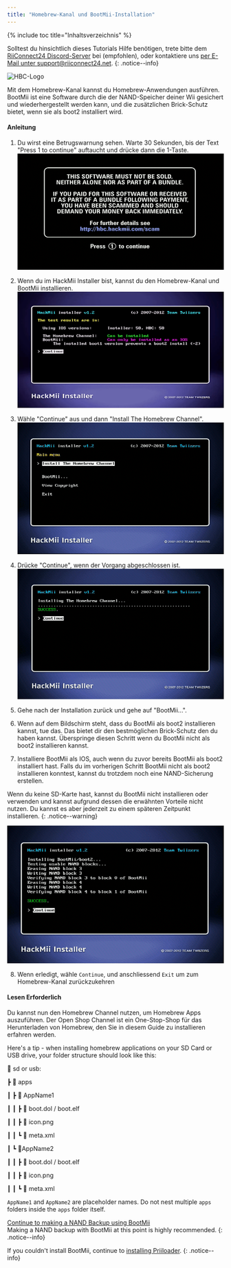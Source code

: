 ```yaml
---
title: "Homebrew-Kanal und BootMii-Installation"
---
```


{% include toc title="Inhaltsverzeichnis" %}

Solltest du hinsichtlich dieses Tutorials Hilfe benötigen, trete bitte dem [RiiConnect24 Discord-Server](https://discord.gg/rc24) bei (empfohlen), oder kontaktiere uns [per E-Mail unter support@riiconnect24.net](mailto:support@riiconnect24.net).
{: .notice--info}

![HBC-Logo](/images/hbc.png)

Mit dem Homebrew-Kanal kannst du Homebrew-Anwendungen ausführen. BootMii ist eine Software durch die der NAND-Speicher deiner Wii gesichert und wiederhergestellt werden kann, und die zusätzlichen Brick-Schutz bietet, wenn sie als boot2 installiert wird.

#### Anleitung

1. Du wirst eine Betrugswarnung sehen. Warte 30 Sekunden, bis der Text "Press 1 to continue" auftaucht und drücke dann die 1-Taste. ![Scam Screen](/images/Wii/ScamScreen.png)

2. Wenn du im HackMii Installer bist, kannst du den Homebrew-Kanal und BootMii installieren.![Ergebnisse](/images/Wii/Results.png)

3. Wähle "Continue" aus und dann "Install The Homebrew Channel". ![Installiere den Homebrew-Kanal](/images/Wii/InstallHomebrewChannel.png)

4. Drücke "Continue", wenn der Vorgang abgeschlossen ist. ![Erfolgreiche Installation des Homebrew-Kanals](/images/Wii/SuccessHBC.png)

5. Gehe nach der Installation zurück und gehe auf "BootMii...".
6. Wenn auf dem Bildschirm steht, dass du BootMii als boot2 installieren kannst, tue das. Das bietet dir den bestmöglichen Brick-Schutz den du haben kannst. Überspringe diesen Schritt wenn du BootMii nicht als boot2 installieren kannst.
7. Installiere BootMii als IOS, auch wenn du zuvor bereits BootMii als boot2 installiert hast. Falls du im vorherigen Schritt BootMii nicht als boot2 installieren konntest, kannst du trotzdem noch eine NAND-Sicherung erstellen.

Wenn du keine SD-Karte hast, kannst du BootMii nicht installieren oder verwenden und kannst aufgrund dessen die erwähnten Vorteile nicht nutzen. Du kannst es aber jederzeit zu einem späteren Zeitpunkt installieren.
{: .notice--warning}

![BootMii-Installation](/images/Wii/InstallBootMii.png)

8. Wenn erledigt, wähle `Continue`, und anschliessend `Exit` um zum Homebrew-Kanal zurückzukehren

#### Lesen Erforderlich

Du kannst nun den Homebrew Channel nutzen, um Homebrew Apps auszuführen. Der Open Shop Channel ist ein One-Stop-Shop für das Herunterladen von Homebrew, den Sie in diesem Guide zu installieren erfahren werden.

Here's a tip - when installing homebrew applications on your SD Card or USB drive, your folder structure should look like this:

💾 sd or usb:

┣ 📂 apps

┃ ┣ 📂 AppName1

┃ ┃ ┣ 📄 boot.dol / boot.elf

┃ ┃ ┣ 📄 icon.png

┃ ┃ ┗ 📄 meta.xml

┃ ┗ 📂AppName2

┃ ┃ ┣ 📄 boot.dol / boot.elf

┃ ┃ ┣ 📄 icon.png

┃ ┃ ┗ 📄 meta.xml

`AppName1` and `AppName2` are placeholder names. Do not nest multiple `apps` folders inside the `apps` folder itself.

[Continue to making a NAND Backup using BootMii](bootmii)<br> Making a NAND backup with BootMii at this point is highly recommended.
{: .notice--info}

If you couldn't install BootMii, continue to [installing Priiloader](priiloader).
{: .notice--info}
